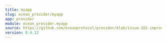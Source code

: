 ```yaml
---
title: myapp
slug: ocean_provider/myapp
app: provider
module: ocean_provider.myapp
source: https://github.com/oceanprotocol/provider/blob/issue-182-improve-docs/ocean_provider/myapp.py
version: 0.4.12
---
```

